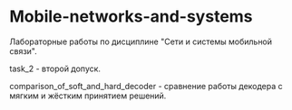 # Mobile-networks-and-systems

Лабораторные работы по дисциплине "Сети и системы мобильной связи". 

task_2 - второй допуск.

comparison_of_soft_and_hard_decoder - сравнение работы декодера с мягким и жёстким принятием решений.

